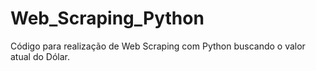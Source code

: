 # Web_Scraping_Python
Código para realização de Web Scraping com Python buscando o valor atual do Dólar.
